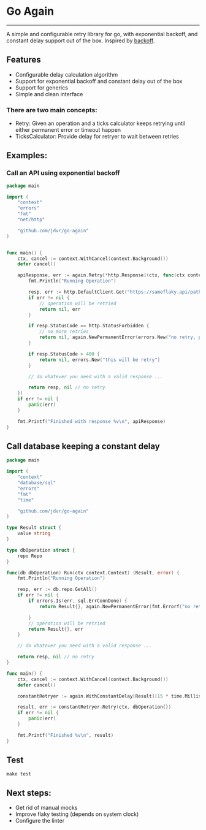 

# Go Again
---

A simple and configurable retry library for go, with exponential backoff, and constant delay support out of the box.
Inspired by [backoff](https://github.com/cenkalti/backoff).

## Features

- Configurable delay calculation algorithm
- Support for exponential backoff and constant delay out of the box
- Support for generics
- Simple and clean interface

### There are two main concepts:
- Retry: Given an operation and a ticks calculator keeps retrying until either permanent error or timeout happen
- TicksCalculator: Provide delay for retryer to wait between retries


## Examples:

### Call an API using exponential backoff

```go
package main

import (
	"context"
	"errors"
	"fmt"
	"net/http"

	"github.com/jdvr/go-again"
)


func main() {
	ctx, cancel := context.WithCancel(context.Background())
	defer cancel()

	apiResponse, err := again.Retry[*http.Response](ctx, func(ctx context.Context) (*http.Response, error) {
		fmt.Println("Running Operation")

		resp, err := http.DefaultClient.Get("https://sameflaky.api/path")
		if err != nil {
			// operation will be retried
			return nil, err
		}

		if resp.StatusCode == http.StatusForbidden {
			// no more retries
			return nil, again.NewPermanentError(errors.New("no retry, permanent error"))
		}

		if resp.StatusCode > 400 {
			return nil, errors.New("this will be retry")
		}

		// do whatever you need with a valid response ...

		return resp, nil // no retry
	})
	if err != nil {
		panic(err)
	}

	fmt.Printf("Finished with response %v\n", apiResponse)
}
```

## Call database keeping a constant delay
```go
package main

import (
	"context"
	"database/sql"
	"errors"
	"fmt"
	"time"

	"github.com/jdvr/go-again"
)

type Result struct {
	value string
}

type dbOperation struct {
	repo Repo
}

func(db dbOperation) Run(ctx context.Context) (Result, error) {
	fmt.Println("Running Operation")

	resp, err := db.repo.GetAll()
	if err != nil {
		if errors.Is(err, sql.ErrConnDone) {
			return Result{}, again.NewPermanentError(fmt.Errorf("no retry, permanent error: %w", err))

		}
		// operation will be retried
		return Result{}, err
	}

	// do whatever you need with a valid response ...

	return resp, nil // no retry
}

func main() {
	ctx, cancel := context.WithCancel(context.Background())
	defer cancel()

	constantRetryer := again.WithConstantDelay[Result](15 * time.Millisecond, 30 * time.Second)

	result, err := constantRetryer.Retry(ctx, dbOperation{})
	if err != nil {
		panic(err)
	}

	fmt.Printf("Finished %v\n", result)
}
```


## Test

`make test`

## Next steps:

- Get rid of manual mocks
- Improve flaky testing (depends on system clock)
- Configure the linter
